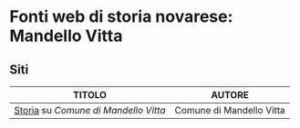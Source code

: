 # Fonti web di storia novarese: Mandello Vitta

## Siti

| TITOLO                                                                                | AUTORE            |
|---------------------------------------------------------------------------------------|-------------------|
| [Storia](https://www.comune.mandellovitta.no.it/it-it/vivere-il-comune/storia) su *Comune di Mandello Vitta* | Comune di Mandello Vitta |
